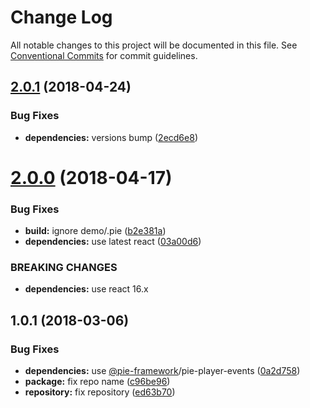 # Change Log

All notable changes to this project will be documented in this file.
See [Conventional Commits](https://conventionalcommits.org) for commit guidelines.

<a name="2.0.1"></a>
## [2.0.1](https://github.com/pie-framework/pie-ui/compare/@pie-ui/text-entry@2.0.0...@pie-ui/text-entry@2.0.1) (2018-04-24)


### Bug Fixes

* **dependencies:** versions bump ([2ecd6e8](https://github.com/pie-framework/pie-ui/commit/2ecd6e8))




<a name="2.0.0"></a>
# [2.0.0](https://github.com/pie-framework/pie-ui/compare/@pie-ui/text-entry@1.0.1...@pie-ui/text-entry@2.0.0) (2018-04-17)


### Bug Fixes

* **build:** ignore demo/.pie ([b2e381a](https://github.com/pie-framework/pie-ui/commit/b2e381a))
* **dependencies:** use latest react ([03a00d6](https://github.com/pie-framework/pie-ui/commit/03a00d6))


### BREAKING CHANGES

* **dependencies:** use react 16.x




<a name="1.0.1"></a>
## 1.0.1 (2018-03-06)


### Bug Fixes

* **dependencies:** use [@pie-framework](https://github.com/pie-framework)/pie-player-events ([0a2d758](https://github.com/pie-framework/pie-ui/commit/0a2d758))
* **package:** fix repo name ([c96be96](https://github.com/pie-framework/pie-ui/commit/c96be96))
* **repository:** fix repository ([ed63b70](https://github.com/pie-framework/pie-ui/commit/ed63b70))
